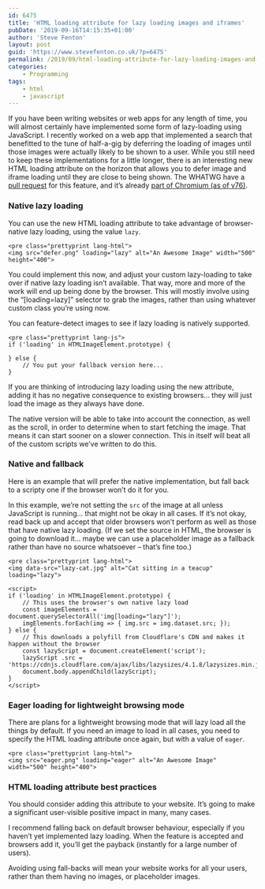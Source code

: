 ```yaml
---
id: 6475
title: 'HTML loading attribute for lazy loading images and iframes'
pubDate: '2019-09-16T14:15:35+01:00'
author: 'Steve Fenton'
layout: post
guid: 'https://www.stevefenton.co.uk/?p=6475'
permalink: /2019/09/html-loading-attribute-for-lazy-loading-images-and-iframes/
categories:
    - Programming
tags:
    - html
    - javascript
---
```


If you have been writing websites or web apps for any length of time, you will almost certainly have implemented some form of lazy-loading using JavaScript. I recently worked on a web app that implemented a search that benefitted to the tune of half-a-gig by deferring the loading of images until those images were actually likely to be shown to a user. While you still need to keep these implementations for a little longer, there is an interesting new HTML loading attribute on the horizon that allows you to defer image and iframe loading until they are close to being shown. The WHATWG have a [pull request](https://github.com/whatwg/html/pull/3752) for this feature, and it’s already [part of Chromium (as of v76)](https://web.dev/native-lazy-loading).

### Native lazy loading

You can use the new HTML loading attribute to take advantage of browser-native lazy loading, using the value `lazy`.

```
<pre class="prettyprint lang-html">
<img src="defer.png" loading="lazy" alt="An Awesome Image" width="500" height="400">
```

You could implement this now, and adjust your custom lazy-loading to take over if native lazy loading isn’t available. That way, more and more of the work will end up being done by the browser. This will mostly involve using the “\[loading=lazy\]” selector to grab the images, rather than using whatever custom class you’re using now.

You can feature-detect images to see if lazy loading is natively supported.

```
<pre class="prettyprint lang-js">
if ('loading' in HTMLImageElement.prototype) {

} else {
    // You put your fallback version here...
}
```

If you are thinking of introducing lazy loading using the new attribute, adding it has no negative consequence to existing browsers… they will just load the image as they always have done.

The native version will be able to take into account the connection, as well as the scroll, in order to determine when to start fetching the image. That means it can start sooner on a slower connection. This in itself will beat all of the custom scripts we’ve written to do this.

### Native and fallback

Here is an example that will prefer the native implementation, but fall back to a scripty one if the browser won’t do it for you.

In this example, we’re not setting the `src` of the image at all unless JavaScript is running… that might not be okay in all cases. If it’s not okay, read back up and accept that older browsers won’t perform as well as those that have native lazy loading. (If we set the source in HTML, the browser is going to download it… maybe we can use a placeholder image as a fallback rather than have no source whatsoever – that’s fine too.)

```
<pre class="prettyprint lang-html">
<img data-src="lazy-cat.jpg" alt="Cat sitting in a teacup" loading="lazy">

<script>
if ('loading' in HTMLImageElement.prototype) {
    // This uses the browser's own native lazy load
    const imageElements = document.querySelectorAll('img[loading="lazy"]');
    imgElements.forEach(img => { img.src = img.dataset.src; });
} else {
    // This downloads a polyfill from Cloudflare's CDN and makes it happen without the browser
    const lazyScript = document.createElement('script');
    lazyScript .src = 'https://cdnjs.cloudflare.com/ajax/libs/lazysizes/4.1.8/lazysizes.min.js';
    document.body.appendChild(lazyScript);
}
</script>
```

### Eager loading for lightweight browsing mode

There are plans for a lightweight browsing mode that will lazy load all the things by default. If you need an image to load in all cases, you need to specify the HTML loading attribute once again, but with a value of `eager`.

```
<pre class="prettyprint lang-html">
<img src="eager.png" loading="eager" alt="An Awesome Image" width="500" height="400">
```

### HTML loading attribute best practices

You should consider adding this attribute to your website. It’s going to make a significant user-visible positive impact in many, many cases.

I recommend falling back on default browser behaviour, especially if you haven’t yet implemented lazy loading. When the feature is accepted and browsers add it, you’ll get the payback (instantly for a large number of users).

Avoiding using fall-backs will mean your website works for all your users, rather than them having no images, or placeholder images.